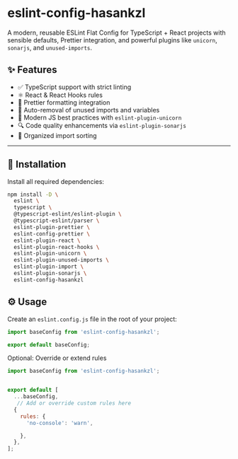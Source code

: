 # eslint-config-hasankzl

A modern, reusable ESLint Flat Config for TypeScript + React projects 
with sensible defaults, Prettier integration, and powerful plugins like `unicorn`, `sonarjs`, and `unused-imports`.

## ✨ Features

- ✅ TypeScript support with strict linting
- ⚛️ React & React Hooks rules
- 🎨 Prettier formatting integration
- 🧹 Auto-removal of unused imports and variables
- 🦄 Modern JS best practices with `eslint-plugin-unicorn`
- 🔍 Code quality enhancements via `eslint-plugin-sonarjs`
- 📐 Organized import sorting

---

## 🚀 Installation

Install all required dependencies:

```bash
npm install -D \
  eslint \
  typescript \
  @typescript-eslint/eslint-plugin \
  @typescript-eslint/parser \
  eslint-plugin-prettier \
  eslint-config-prettier \
  eslint-plugin-react \
  eslint-plugin-react-hooks \
  eslint-plugin-unicorn \
  eslint-plugin-unused-imports \
  eslint-plugin-import \
  eslint-plugin-sonarjs \
  eslint-config-hasankzl

```
## ⚙️ Usage

Create an `eslint.config.js` file in the root of your project:

```js
import baseConfig from 'eslint-config-hasankzl';

export default baseConfig;
```


Optional: Override or extend rules

```js
import baseConfig from 'eslint-config-hasankzl';


export default [
  ...baseConfig,
   // Add or override custom rules here
  {
    rules: {
      'no-console': 'warn',

    },
  },
];
```
